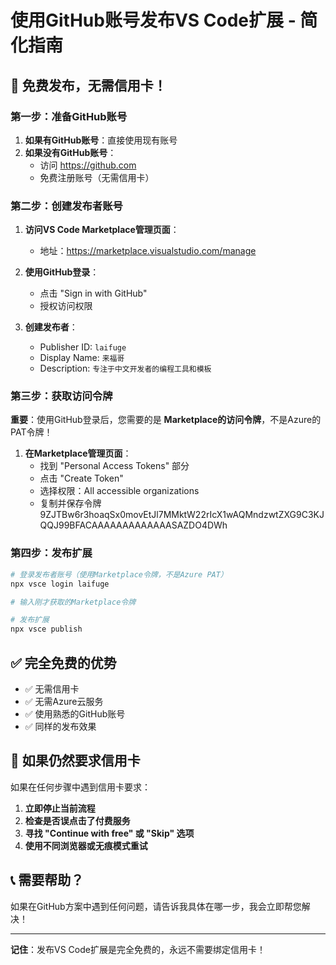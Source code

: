 # 使用GitHub账号发布VS Code扩展 - 简化指南

## 🎯 免费发布，无需信用卡！

### 第一步：准备GitHub账号

1. **如果有GitHub账号**：直接使用现有账号
2. **如果没有GitHub账号**：
   - 访问 https://github.com
   - 免费注册账号（无需信用卡）

### 第二步：创建发布者账号

1. **访问VS Code Marketplace管理页面**：
   - 地址：https://marketplace.visualstudio.com/manage
   
2. **使用GitHub登录**：
   - 点击 "Sign in with GitHub"
   - 授权访问权限

3. **创建发布者**：
   - Publisher ID: `laifuge`
   - Display Name: `来福哥`
   - Description: `专注于中文开发者的编程工具和模板`

### 第三步：获取访问令牌

**重要**：使用GitHub登录后，您需要的是 **Marketplace的访问令牌**，不是Azure的PAT令牌！

1. **在Marketplace管理页面**：
   - 找到 "Personal Access Tokens" 部分
   - 点击 "Create Token"
   - 选择权限：All accessible organizations
   - 复制并保存令牌
9ZJTBw6r3hoaqSx0movEtJl7MMktW22rIcX1wAQMndzwtZXG9C3KJQQJ99BFACAAAAAAAAAAAAASAZDO4DWh
### 第四步：发布扩展

```bash
# 登录发布者账号（使用Marketplace令牌，不是Azure PAT）
npx vsce login laifuge

# 输入刚才获取的Marketplace令牌

# 发布扩展
npx vsce publish
```

## ✅ 完全免费的优势

- ✅ 无需信用卡
- ✅ 无需Azure云服务
- ✅ 使用熟悉的GitHub账号
- ✅ 同样的发布效果

## 🔧 如果仍然要求信用卡

如果在任何步骤中遇到信用卡要求：

1. **立即停止当前流程**
2. **检查是否误点击了付费服务**
3. **寻找 "Continue with free" 或 "Skip" 选项**
4. **使用不同浏览器或无痕模式重试**

## 📞 需要帮助？

如果在GitHub方案中遇到任何问题，请告诉我具体在哪一步，我会立即帮您解决！

---

**记住**：发布VS Code扩展是完全免费的，永远不需要绑定信用卡！ 